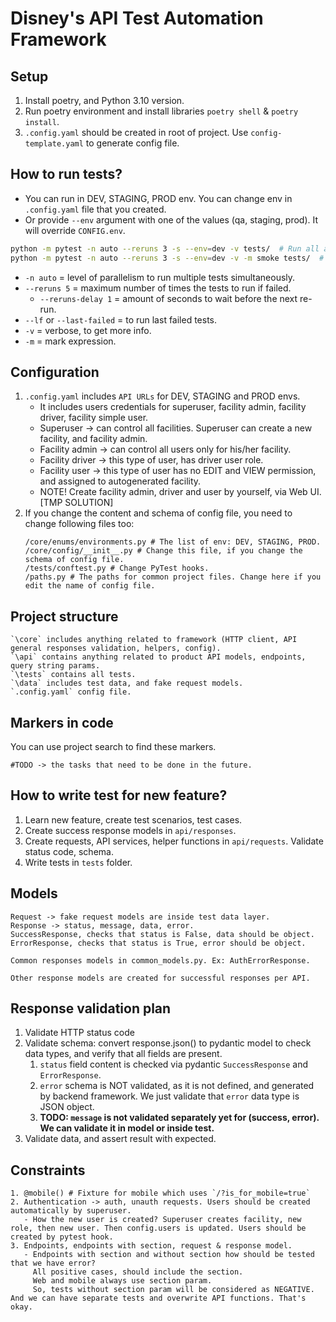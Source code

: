 # Disney's API Test Automation Framework

## Setup
1. Install poetry, and Python 3.10 version.
2. Run poetry environment and install libraries `poetry shell` & `poetry install`.
3. `.config.yaml` should be created in root of project. Use `config-template.yaml` to generate config file.

## How to run tests?
- You can run in DEV, STAGING, PROD env. You can change env in `.config.yaml` file that you created.
- Or provide `--env` argument with one of the values (qa, staging, prod). It will override `CONFIG.env`.
```bash
python -m pytest -n auto --reruns 3 -s --env=dev -v tests/  # Run all available tests.
python -m pytest -n auto --reruns 3 -s --env=dev -v -m smoke tests/  # Run all smoke tests. Tests with smoke marker.
```
- `-n auto` = level of parallelism to run multiple tests simultaneously.
- `--reruns 5` = maximum number of times the tests to run if failed.
  - `--reruns-delay 1` = amount of seconds to wait before the next re-run.
- `--lf` or `--last-failed` = to run last failed tests.
- `-v` = verbose, to get more info.
- `-m` = mark expression.

## Configuration 
1. `.config.yaml` includes `API URLs` for DEV, STAGING and PROD envs. 
   - It includes users credentials for superuser, facility admin, facility driver, facility simple user.
   - Superuser -> can control all facilities. Superuser can create a new facility, and facility admin.
   - Facility admin -> can control all users only for his/her facility. 
   - Facility driver -> this type of user, has driver user role.
   - Facility user -> this type of user has no EDIT and VIEW permission, and assigned to autogenerated facility.
   - NOTE! Create facility admin, driver and user by yourself, via Web UI. [TMP SOLUTION]
2. If you change the content and schema of config file, you need to change following files too:
   ```text
   /core/enums/environments.py # The list of env: DEV, STAGING, PROD.
   /core/config/__init__.py # Change this file, if you change the schema of config file.
   /tests/conftest.py # Change PyTest hooks.
   /paths.py # The paths for common project files. Change here if you edit the name of config file.
   ```

## Project structure
```text
`\core` includes anything related to framework (HTTP client, API general responses validation, helpers, config).
`\api` contains anything related to product API models, endpoints, query string params.
`\tests` contains all tests.
`\data` includes test data, and fake request models.
`.config.yaml` config file.
```

## Markers in code
You can use project search to find these markers.
```text
#TODO -> the tasks that need to be done in the future.
```

## How to write test for new feature?
1. Learn new feature, create test scenarios, test cases.
2. Create success response models in `api/responses`.
3. Create requests, API services, helper functions in `api/requests`. Validate status code, schema. 
4. Write tests in `tests` folder.

## Models
```text
Request -> fake request models are inside test data layer.
Response -> status, message, data, error.
SuccessResponse, checks that status is False, data should be object.
ErrorResponse, checks that status is True, error should be object.

Common responses models in common_models.py. Ex: AuthErrorResponse.
    
Other response models are created for successful responses per API.
```

## Response validation plan
1. Validate HTTP status code
2. Validate schema: convert response.json() to pydantic model to check data types, and verify that all fields are present. 
   1. `status` field content is checked via pydantic `SuccessResponse` and `ErrorResponse`.
   2. `error` schema is NOT validated, as it is not defined, and generated by backend framework. We just validate that `error` data type is JSON object.
   3. **TODO: `message` is not validated separately yet for (success, error). We can validate it in model or inside test.**
3. Validate data, and assert result with expected.

## Constraints
```text
1. @mobile() # Fixture for mobile which uses `/?is_for_mobile=true`
2. Authentication -> auth, unauth requests. Users should be created automatically by superuser. 
   - How the new user is created? Superuser creates facility, new role, then new user. Then config.users is updated. Users should be created by pytest hook.
3. Endpoints, endpoints with section, request & response model.
   - Endpoints with section and without section how should be tested that we have error?
     All positive cases, should include the section.
     Web and mobile always use section param.
     So, tests without section param will be considered as NEGATIVE. And we can have separate tests and overwrite API functions. That's okay.
```
